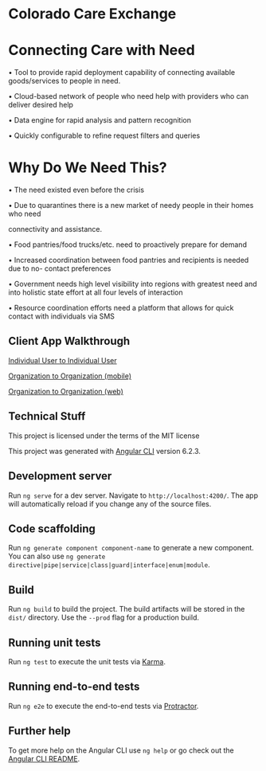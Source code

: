 # Colorado Care Exchange

  

# Connecting Care with Need

• Tool to provide rapid deployment capability of connecting available goods/services to people in need.

• Cloud-based network of people who need help with providers who can deliver desired help

• Data engine for rapid analysis and pattern recognition

• Quickly configurable to refine request filters and queries

  

# Why Do We Need This?

• The need existed even before the crisis

• Due to quarantines there is a new market of needy people in their homes who need

connectivity and assistance.

• Food pantries/food trucks/etc. need to proactively prepare for demand

• Increased coordination between food pantries and recipients is needed due to no- contact preferences

• Government needs high level visibility into regions with greatest need and into holistic state effort at all four levels of interaction

• Resource coordination efforts need a platform that allows for quick contact with individuals via SMS

## Client App Walkthrough

[Individual User to Individual User](https://youtu.be/r9nYIZdoYQA)

[Organization to Organization (mobile)](https://youtu.be/FB6MysnSfhc)

[Organization to Organization (web)](https://youtu.be/ChFe3Fn5CR8)

  
## Technical Stuff

This project is licensed under the terms of the MIT license

This project was generated with [Angular CLI](https://github.com/angular/angular-cli) version 6.2.3.

  

## Development server

  

Run `ng serve` for a dev server. Navigate to `http://localhost:4200/`. The app will automatically reload if you change any of the source files.

  

## Code scaffolding

  

Run `ng generate component component-name` to generate a new component. You can also use `ng generate directive|pipe|service|class|guard|interface|enum|module`.

  

## Build

  

Run `ng build` to build the project. The build artifacts will be stored in the `dist/` directory. Use the `--prod` flag for a production build.

  

## Running unit tests

  

Run `ng test` to execute the unit tests via [Karma](https://karma-runner.github.io).

  

## Running end-to-end tests

  

Run `ng e2e` to execute the end-to-end tests via [Protractor](http://www.protractortest.org/).

  

## Further help

  

To get more help on the Angular CLI use `ng help` or go check out the [Angular CLI README](https://github.com/angular/angular-cli/blob/master/README.md).